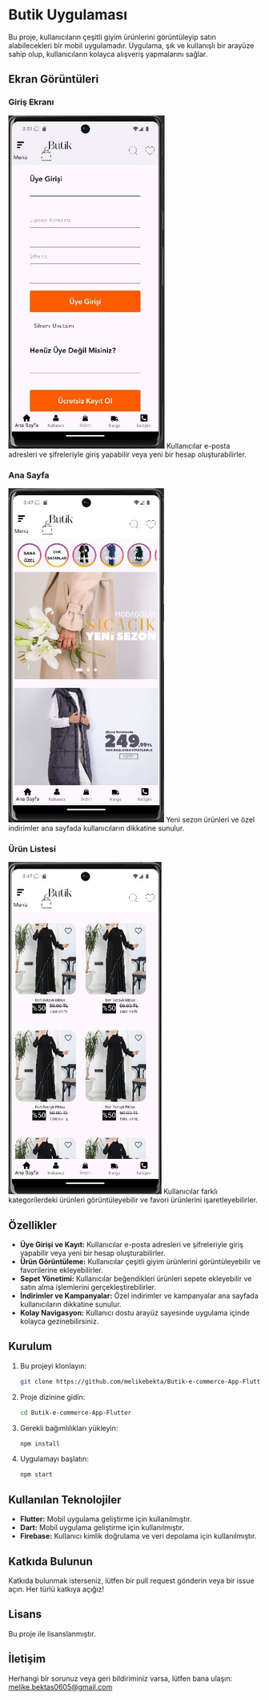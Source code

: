 # Butik Uygulaması

Bu proje, kullanıcıların çeşitli giyim ürünlerini görüntüleyip satın alabilecekleri bir mobil uygulamadır. Uygulama, şık ve kullanışlı bir arayüze sahip olup, kullanıcıların kolayca alışveriş yapmalarını sağlar.

## Ekran Görüntüleri

### Giriş Ekranı
![Giriş Ekranı](assets/git-image/9.JPG)
Kullanıcılar e-posta adresleri ve şifreleriyle giriş yapabilir veya yeni bir hesap oluşturabilirler.

### Ana Sayfa
![Ana Sayfa](assets/git-image/1.JPG)
Yeni sezon ürünleri ve özel indirimler ana sayfada kullanıcıların dikkatine sunulur.

### Ürün Listesi
![Ürün Listesi](assets/git-image/2.JPG)
Kullanıcılar farklı kategorilerdeki ürünleri görüntüleyebilir ve favori ürünlerini işaretleyebilirler.

## Özellikler

- **Üye Girişi ve Kayıt:** Kullanıcılar e-posta adresleri ve şifreleriyle giriş yapabilir veya yeni bir hesap oluşturabilirler.
- **Ürün Görüntüleme:** Kullanıcılar çeşitli giyim ürünlerini görüntüleyebilir ve favorilerine ekleyebilirler.
- **Sepet Yönetimi:** Kullanıcılar beğendikleri ürünleri sepete ekleyebilir ve satın alma işlemlerini gerçekleştirebilirler.
- **İndirimler ve Kampanyalar:** Özel indirimler ve kampanyalar ana sayfada kullanıcıların dikkatine sunulur.
- **Kolay Navigasyon:** Kullanıcı dostu arayüz sayesinde uygulama içinde kolayca gezinebilirsiniz.


## Kurulum

1. Bu projeyi klonlayın:
    ```bash
    git clone https://github.com/melikebekta/Butik-e-commerce-App-Flutter.git
    ```
2. Proje dizinine gidin:
    ```bash
    cd Butik-e-commerce-App-Flutter
    ```
3. Gerekli bağımlılıkları yükleyin:
    ```bash
    npm install
    ```
4. Uygulamayı başlatın:
    ```bash
    npm start
    ```

## Kullanılan Teknolojiler

- **Flutter:** Mobil uygulama geliştirme için kullanılmıştır.
- **Dart:** Mobil uygulama geliştirme için kullanılmıştır.
- **Firebase:** Kullanıcı kimlik doğrulama ve veri depolama için kullanılmıştır.

## Katkıda Bulunun

Katkıda bulunmak isterseniz, lütfen bir pull request gönderin veya bir issue açın. Her türlü katkıya açığız!

## Lisans

Bu proje  ile lisanslanmıştır.

## İletişim

Herhangi bir sorunuz veya geri bildiriminiz varsa, lütfen bana ulaşın: [melike.bektas0605@gmail.com](melike.bektas0605@gmail.com)
